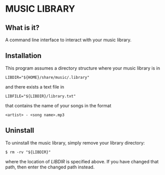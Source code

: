 # MUSIC LIBRARY

## What is it?

A command line interface to interact with your music library.

## Installation

This program assumes a directory structure where your music library is in
```
LIBDIR="${HOME}/share/music/.library"
```
and there exists a text file in
```
LIBFILE="${LIBDIR}/library.txt"
```
that contains the name of your songs in the format
```
<artist> - <song name>.mp3
```

## Uninstall

To uninstall the music library, simply remove your library directory:
```
$ rm -rv "${LIBDIR}"
```
where the location of *LIBDIR* is specified above. If you have changed that
path, then enter the changed path instead.

